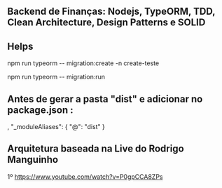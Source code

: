 ## Backend de Finanças: Nodejs, TypeORM, TDD, Clean Architecture, Design Patterns e SOLID

## Helps
npm run typeorm -- migration:create -n create-teste

npm run typeorm -- migration:run


## Antes de gerar a pasta "dist" e adicionar no package.json :
,
"_moduleAliases": {
  "@": "dist"
}


## Arquitetura baseada na Live do Rodrigo Manguinho
1º https://www.youtube.com/watch?v=P0gpCCA8ZPs
